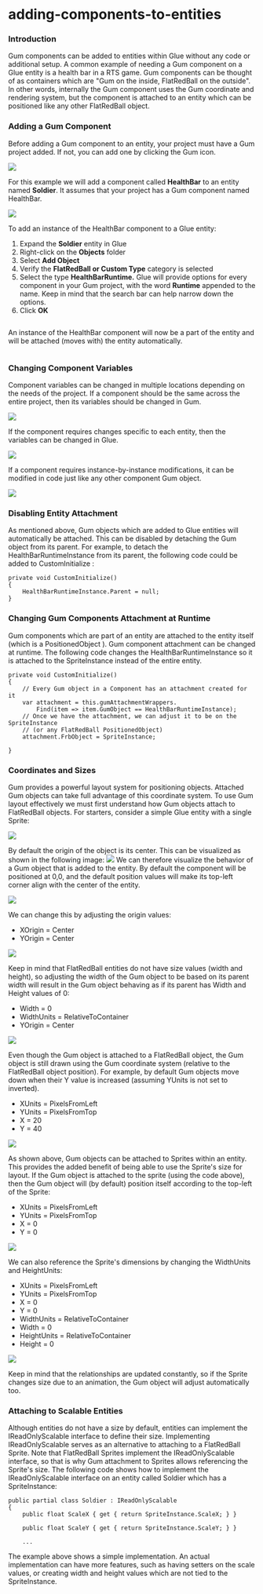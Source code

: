 # adding-components-to-entities

### Introduction

Gum components can be added to entities within Glue without any code or additional setup. A common example of needing a Gum component on a Glue entity is a health bar in a RTS game. Gum components can be thought of as containers which are "Gum on the inside, FlatRedBall on the outside". In other words, internally the Gum component uses the Gum coordinate and rendering system, but the component is attached to an entity which can be positioned like any other FlatRedBall object.

### Adding a Gum Component

Before adding a Gum component to an entity, your project must have a Gum project added. If not, you can add one by clicking the Gum icon.

![](../../../media/2020-10-img\_5f920612a27d5.png)

For this example we will add a component called **HealthBar** to an entity named **Soldier**. It assumes that your project has a Gum component named HealthBar.

![](../../../media/2020-01-img\_5e32406153abb-e1581456365306.png)

To add an instance of the HealthBar component to a Glue entity:

1. Expand the **Soldier** entity in Glue
2. Right-click on the **Objects** folder
3. Select **Add Object**
4. Verify the **FlatRedBall or Custom Type** category is selected
5. Select the type **HealthBarRuntime.** Glue will provide options for every component in your Gum project, with the word **Runtime** appended to the name. Keep in mind that the search bar can help narrow down the options.
6. Click **OK**



<figure><img src="../../../media/2018-04-2018-04-03\_06-56-33.gif" alt=""><figcaption></figcaption></figure>

 An instance of the HealthBar component will now be a part of the entity and will be attached (moves with) the entity automatically. 

<figure><img src="../../../media/2018-04-2018-04-03\_07-47-13.gif" alt=""><figcaption></figcaption></figure>



### Changing Component Variables

Component variables can be changed in multiple locations depending on the needs of the project. If a component should be the same across the entire project, then its variables should be changed in Gum.

![](../../../media/2018-04-img\_5ac382c5d79d3.png)

If the component requires changes specific to each entity, then the variables can be changed in Glue.

![](../../../media/2018-04-img\_5ac383b28305d.png)

If a component requires instance-by-instance modifications, it can be modified in code just like any other component Gum object.

![](../../../media/2018-04-img\_5ac384828b05a.png)

### Disabling Entity Attachment

As mentioned above, Gum objects which are added to Glue entities will automatically be attached. This can be disabled by detaching the Gum object from its parent. For example, to detach the HealthBarRuntimeInstance  from its parent, the following code could be added to CustomInitialize :

```lang:c#
private void CustomInitialize()
{
    HealthBarRuntimeInstance.Parent = null;
}
```

### Changing Gum Components Attachment at Runtime

Gum components which are part of an entity are attached to the entity itself (which is a PositionedObject ). Gum component attachment can be changed at runtime. The following code changes the HealthBarRuntimeInstance  so it is attached to the SpriteInstance  instead of the entire entity.

```lang:c#
private void CustomInitialize()
{
    // Every Gum object in a Component has an attachment created for it
    var attachment = this.gumAttachmentWrappers.
        Find(item => item.GumObject == HealthBarRuntimeInstance);
    // Once we have the attachment, we can adjust it to be on the SpriteInstance
    // (or any FlatRedBall PositionedObject)
    attachment.FrbObject = SpriteInstance;

}
```

### Coordinates and Sizes

Gum provides a powerful layout system for positioning objects. Attached Gum objects can take full advantage of this coordinate system. To use Gum layout effectively we must first understand how Gum objects attach to FlatRedBall objects. For starters, consider a simple Glue entity with a single Sprite:

![](../../../media/2018-04-img\_5ac3a273ddcac.png)

By default the origin of the object is its center. This can be visualized as shown in the following image: ![](../../../media/2018-04-img\_5ac3a2c63ca8a.png) We can therefore visualize the behavior of a Gum object that is added to the entity. By default the component will be positioned at 0,0, and the default position values will make its top-left corner align with the center of the entity.

![](../../../media/2018-04-img\_5ac3a5294d5f7.png)

We can change this by adjusting the origin values:

* XOrigin = Center
* YOrigin = Center

![](../../../media/2018-04-img\_5ac3a586b4085.png)

Keep in mind that FlatRedBall entities do not have size values (width and height), so adjusting the width of the Gum object to be based on its parent width will result in the Gum object behaving as if its parent has Width and Height values of 0:

* Width = 0
* WidthUnits = RelativeToContainer
* YOrigin = Center

![](../../../media/2018-04-img\_5ac3a62503bce.png)

Even though the Gum object is attached to a FlatRedBall object, the Gum object is still drawn using the Gum coordinate system (relative to the FlatRedBall object position). For example, by default Gum objects move down when their Y value is increased (assuming YUnits is not set to inverted).

* XUnits = PixelsFromLeft
* YUnits = PixelsFromTop
* X = 20
* Y = 40

![](../../../media/2018-04-img\_5ac3a736695e4.png)

As shown above, Gum objects can be attached to Sprites within an entity. This provides the added benefit of being able to use the Sprite's size for layout. If the Gum object is attached to the sprite (using the code above), then the Gum object will (by default) position itself according to the top-left of the Sprite:

* XUnits = PixelsFromLeft
* YUnits = PixelsFromTop
* X = 0
* Y = 0

![](../../../media/2018-04-img\_5ac3a7c7ee002.png)

We can also reference the Sprite's dimensions by changing the WidthUnits and HeightUnits:

* XUnits = PixelsFromLeft
* YUnits = PixelsFromTop
* X = 0
* Y = 0
* WidthUnits = RelativeToContainer
* Width = 0
* HeightUnits = RelativeToContainer
* Height = 0

![](../../../media/2018-04-img\_5ac3a816a6e4f.png)

Keep in mind that the relationships are updated constantly, so if the Sprite changes size due to an animation, the Gum object will adjust automatically too.

### Attaching to Scalable Entities

Although entities do not have a size by default, entities can implement the IReadOnlyScalable  interface to define their size. Implementing IReadOnlyScalable  serves as an alternative to attaching to a FlatRedBall Sprite. Note that FlatRedBall Sprites implement the IReadOnlyScalable  interface, so that is why Gum attachment to Sprites allows referencing the Sprite's size. The following code shows how to implement the IReadOnlyScalable  interface on an entity called Soldier which has a SpriteInstance:

```lang:c#
public partial class Soldier : IReadOnlyScalable
{
    public float ScaleX { get { return SpriteInstance.ScaleX; } }

    public float ScaleY { get { return SpriteInstance.ScaleY; } }

    ...
```

The example above shows a simple implementation. An actual implementation can have more features, such as having setters on the scale values, or creating width and height values which are not tied to the SpriteInstance.
